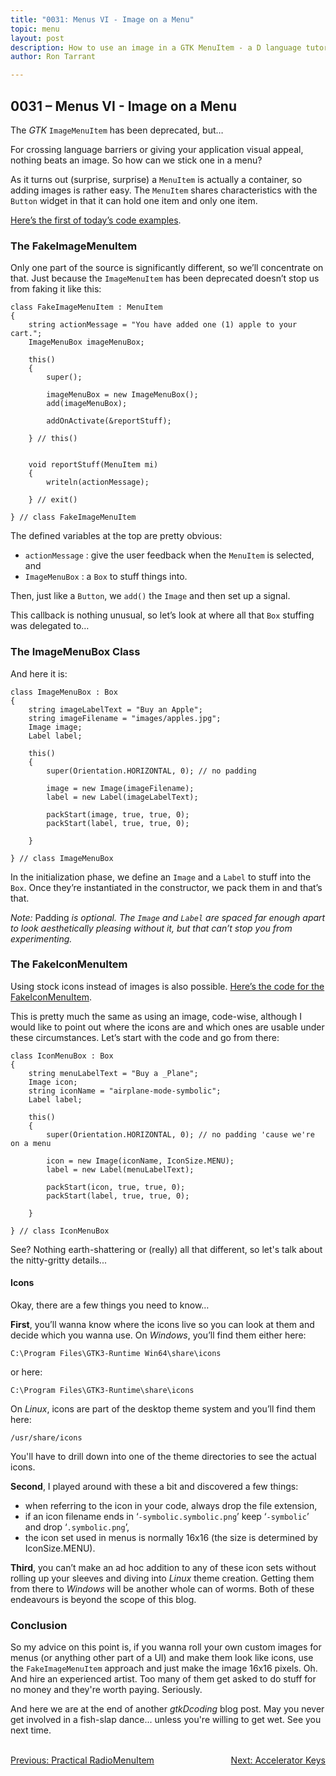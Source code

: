 ```yaml
---
title: "0031: Menus VI - Image on a Menu"
topic: menu
layout: post
description: How to use an image in a GTK MenuItem - a D language tutorial.
author: Ron Tarrant

---
```


## 0031 – Menus VI - Image on a Menu

The *GTK* `ImageMenuItem` has been deprecated, but…

For crossing language barriers or giving your application visual appeal, nothing beats an image. So how can we stick one in a menu?

As it turns out (surprise, surprise) a `MenuItem` is actually a container, so adding images is rather easy. The `MenuItem` shares characteristics with the `Button` widget in that it can hold one item and only one item.

[Here’s the first of today’s code examples](https://github.com/rontarrant/gtkDcoding/blob/master/012_menus/menu_012_14_fake_image_item.d).

### The FakeImageMenuItem

Only one part of the source is significantly different, so we’ll concentrate on that. Just because the `ImageMenuItem` has been deprecated doesn’t stop us from faking it like this:

	class FakeImageMenuItem : MenuItem
	{
		string actionMessage = "You have added one (1) apple to your cart.";
		ImageMenuBox imageMenuBox;
	   
		this()
		{
			super();
			
			imageMenuBox = new ImageMenuBox();
			add(imageMenuBox);
			
			addOnActivate(&reportStuff);
			
		} // this()
		
		
		void reportStuff(MenuItem mi)
		{
			writeln(actionMessage);
			
		} // exit()
		
	} // class FakeImageMenuItem

The defined variables at the top are pretty obvious:

- `actionMessage` : give the user feedback when the `MenuItem` is selected, and
- `ImageMenuBox` : a `Box` to stuff things into.

Then, just like a `Button`, we `add()` the `Image` and then set up a signal.

This callback is nothing unusual, so let’s look at where all that `Box` stuffing was delegated to…

### The ImageMenuBox Class

And here it is:

	class ImageMenuBox : Box
	{
		string imageLabelText = "Buy an Apple";
		string imageFilename = "images/apples.jpg";
		Image image;
		Label label;
		
		this()
		{
			super(Orientation.HORIZONTAL, 0); // no padding
			
			image = new Image(imageFilename);
			label = new Label(imageLabelText);
	
			packStart(image, true, true, 0);
			packStart(label, true, true, 0);
			
		}
	
	} // class ImageMenuBox

In the initialization phase, we define an `Image` and a `Label` to stuff into the `Box`. Once they’re instantiated in the constructor, we pack them in and that’s that.

*Note:* Padding *is optional. The `Image` and `Label` are spaced far enough apart to look aesthetically pleasing without it, but that can’t stop you from experimenting.*

### The FakeIconMenuItem

Using stock icons instead of images is also possible. [Here’s the code for the FakeIconMenuItem](https://github.com/rontarrant/gtkDcoding/blob/master/012_menus/menu_012_15_fake_icon.d).

This is pretty much the same as using an image, code-wise, although I would like to point out where the icons are and which ones are usable under these circumstances. Let’s start with the code and go from there:

	class IconMenuBox : Box
	{
		string menuLabelText = "Buy a _Plane";
		Image icon;
		string iconName = "airplane-mode-symbolic";
		Label label;	
		
		this()
		{
			super(Orientation.HORIZONTAL, 0); // no padding 'cause we're on a menu
			
			icon = new Image(iconName, IconSize.MENU);
			label = new Label(menuLabelText);
	
			packStart(icon, true, true, 0);
			packStart(label, true, true, 0);
			
		}
	
	} // class IconMenuBox

See? Nothing earth-shattering or (really) all that different, so let's talk about the nitty-gritty details...
  
#### Icons

Okay, there are a few things you need to know…

**First**, you’ll wanna know where the icons live so you can look at them and decide which you wanna use. On *Windows*, you’ll find them either here:

	C:\Program Files\GTK3-Runtime Win64\share\icons

or here:

	C:\Program Files\GTK3-Runtime\share\icons

On *Linux*, icons are part of the desktop theme system and you’ll find them here:

	/usr/share/icons

You'll have to drill down into one of the theme directories to see the actual icons.

**Second**, I played around with these a bit and discovered a few things:

- when referring to the icon in your code, always drop the file extension,
- if an icon filename ends in ‘`-symbolic.symbolic.png`’ keep ‘`-symbolic`’ and drop ‘`.symbolic.png`’,
- the icon set used in menus is normally 16x16 (the size is determined by IconSize.MENU).

**Third**, you can’t make an ad hoc addition to any of these icon sets without rolling up your sleeves and diving into *Linux* theme creation. Getting them from there to *Windows* will be another whole can of worms. Both of these endeavours is beyond the scope of this blog.

### Conclusion

So my advice on this point is, if you wanna roll your own custom images for menus (or anything other part of a UI) and make them look like icons, use the `FakeImageMenuItem` approach and just make the image 16x16 pixels. Oh. And hire an experienced artist. Too many of them get asked to do stuff for no money and they're worth paying. Seriously.

And here we are at the end of another *gtkDcoding* blog post. May you never get involved in a fish-slap dance... unless you're willing to get wet. See you next time.


<BR>
<div style="float: left;">
	<a href="https://gtkdcoding.com/2019/04/26/0030-radiomenuitem-practical.html">Previous: Practical RadioMenuItem</a>
</div>
<div style="float: right;">
	<a href="https://gtkdcoding.com/2019/05/03/0032-accelerator-keys.html">Next: Accelerator Keys</a>
</div>
<BR>
